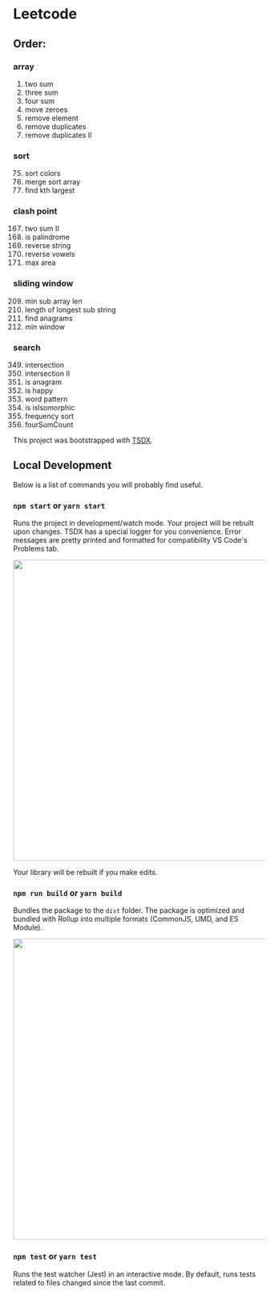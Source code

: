 # Leetcode 

## Order:

### array
1. two sum
15. three sum 
18. four sum
283. move zeroes
27. remove element
26. remove duplicates
80. remove duplicates II

### sort
75. sort colors
88. merge sort array
215. find kth largest

### clash point
167. two sum II
125. is palindrome
344. reverse string
345. reverse vowels
11. max area

### sliding window
209. min sub array len
3. length of longest sub string
438. find anagrams
76. min window

### search
349. intersection
350. intersection II
242. is anagram
202. is happy
290. word pattern
205. is islsomorphic
451. frequency sort
454. fourSumCount

This project was bootstrapped with [TSDX](https://github.com/jaredpalmer/tsdx).

## Local Development

Below is a list of commands you will probably find useful.

### `npm start` or `yarn start`

Runs the project in development/watch mode. Your project will be rebuilt upon changes. TSDX has a special logger for you convenience. Error messages are pretty printed and formatted for compatibility VS Code's Problems tab.

<img src="https://user-images.githubusercontent.com/4060187/52168303-574d3a00-26f6-11e9-9f3b-71dbec9ebfcb.gif" width="600" />

Your library will be rebuilt if you make edits.

### `npm run build` or `yarn build`

Bundles the package to the `dist` folder.
The package is optimized and bundled with Rollup into multiple formats (CommonJS, UMD, and ES Module).

<img src="https://user-images.githubusercontent.com/4060187/52168322-a98e5b00-26f6-11e9-8cf6-222d716b75ef.gif" width="600" />

### `npm test` or `yarn test`

Runs the test watcher (Jest) in an interactive mode.
By default, runs tests related to files changed since the last commit.
